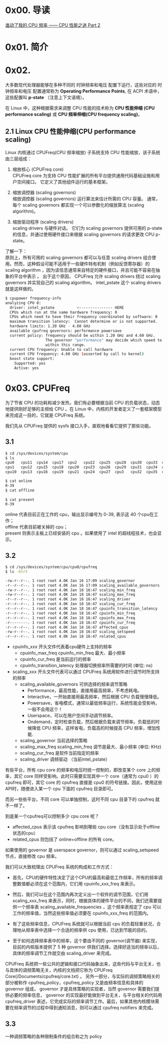 # 0x00. 导读

[谁动了我的 CPU 频率 —— CPU 性能之迷 Part 2](https://blog.mygraphql.com/zh/notes/low-tec/kernel/cpu-frequency/)

# 0x01. 简介

# 0x02. 

大多数现代处理器能够在多种不同的 时钟频率和电压 配置下运行，这些对应的 时钟频率和电压 配置通常称为 **Operating Performance Points**, 在 ACPI 术语中，这些配置叫 **p-state** （注意上下文语境）。

在 Linux 中，这种根据需求来调整 CPU 性能的技术称为 **CPU 性能伸缩 (CPU performance scaling)** 或 **CPU 频率伸缩(CPU frequency scaling)**。

## 2.1 Linux CPU 性能伸缩(CPU performance scaling)

Linux 内核通过 CPUFreq(CPU 频率缩放) 子系统支持 CPU 性能缩放，该子系统由三层组成：

1. 缩放核心 (CPUFreq core)  
CPUFreq core 为支持 CPU 性能扩展的所有平台提供通用代码基础设施和用户空间接口。 它定义了其他组件运行的基本框架。

2. 缩放调控器 (scaling governors)  
缩放调控器 (scaling governors) 运行算法来估计所需的 CPU 容量。 通常，每个 scaling governors 都实现一个可以参数化的缩放算法 (scaling algorithm)。

3. 缩放驱动程序 (scaling drivers)  
scaling drivers 与硬件对话。 它们为 scaling governors 提供可用的 p-state 的信息，并通过使用硬件接口来根据 scaling governors 的请求更改 CPU p-state。

了解一下：  
原则上，所有可用的 scaling governors 都可以与任意 scaling drivers 组合使用。然而，这种假设可能不适用于一些硬件特有机制（例如反馈寄存器）的 scaling algorithm ，因为该信息通常来自特定的硬件接口，并且可能不容易在抽象的平台中表示 。 出于这个原因， CPUFreq 允许 scaling drivers 绕过 scaling governors 并实现自己的 scaling algorithm。 intel_pstate 这个 scaling drivers 就是这样做的。

```bash
$ cpupower frequency-info
analyzing CPU 0:
  driver: intel_pstate          <--------------- HERE
  CPUs which run at the same hardware frequency: 0
  CPUs which need to have their frequency coordinated by software: 0
  maximum transition latency:  Cannot determine or is not supported.
  hardware limits: 1.20 GHz - 4.60 GHz
  available cpufreq governors: performance powersave
  current policy: frequency should be within 1.20 GHz and 4.60 GHz.
                  The governor "performance" may decide which speed to use
                  within this range.
  current CPU frequency: Unable to call hardware
  current CPU frequency: 4.60 GHz (asserted by call to kernel)
  boost state support:
    Supported: yes
    Active: yes
```

# 0x03. CPUFreq

为了节省 CPU 的功耗和减少发热，我们有必要根据当前 CPU 的负载状态，动态地提供刚好足够的主频给 CPU 。在 Linux 中，内核的开发者定义了一套框架模型来完成这一目的，它就是 CPUFreq 系统。

我们先从 CPUFreq 提供的 sysfs 接口入手，直观地看看它提供了那些功能。
## 3.1 

```bash
$ cd /sys/devices/system/cpu  
$ ls
cpu0   cpu11  cpu14  cpu17  cpu2   cpu22  cpu25  cpu28  cpu30  cpu33  cpu36  cpu39  cpu6  cpu9     hotplug       kernel_max  offline   power    uevent
cpu1   cpu12  cpu15  cpu18  cpu20  cpu23  cpu26  cpu29  cpu31  cpu34  cpu37  cpu4   cpu7  cpufreq  intel_pstate  microcode   online    present  vulnerabilities
cpu10  cpu13  cpu16  cpu19  cpu21  cpu24  cpu27  cpu3   cpu32  cpu35  cpu38  cpu5   cpu8  cpuidle  isolated      modalias    possible  smt
```

```bash
$ cat online  
0-39  
$ cat offline  
  
$ cat present  
0-39
```

online 代表目前正在工作的 cpu，输出显示编号为 0-39, 表示这 40 个cpu在工作；  
offline 代表目前被关掉的 cpu；  
present 则表示主板上已经安装的 cpu 。如果使用了 intel 的超线程技术，也会显示。

## 3.2

```bash
$ cd /sys/devices/system/cpu/cpu0/cpufreq
$ ls -hlrt

-rw-r--r--. 1 root root 4.0K Jan 16 17:09 scaling_governor
-r--r--r--. 1 root root 4.0K Jan 16 17:09 scaling_available_governors
-rw-r--r--. 1 root root 4.0K Jan 18 16:47 scaling_min_freq
-rw-r--r--. 1 root root 4.0K Jan 18 16:47 scaling_max_freq
-r--r--r--. 1 root root 4.0K Jan 18 16:47 scaling_driver
-r--r--r--. 1 root root 4.0K Jan 18 16:47 scaling_cur_freq
-r--r--r--. 1 root root 4.0K Jan 18 16:47 cpuinfo_transition_latency
-r--r--r--. 1 root root 4.0K Jan 18 16:47 cpuinfo_min_freq
-r--r--r--. 1 root root 4.0K Jan 18 16:47 cpuinfo_max_freq
-r--------. 1 root root 4.0K Jan 18 16:47 cpuinfo_cur_freq
-r--r--r--. 1 root root 4.0K Jan 18 16:47 affected_cpus
-rw-r--r--. 1 root root 4.0K Jan 18 16:47 scaling_setspeed
-r--r--r--. 1 root root 4.0K Jan 18 16:47 related_cpus
```

- cpuinfo_xxx 开头文件代表着cpu硬件上支持的频率
    - cpuinfo_max_freq cpuinfo_min_freq 最大、最小频率
    - cpuinfo_cur_freq 是当前运行的频率
    - cpuinfo_transition_latency 处理器切换频率所需要的时间 (单位: ns)
- scaling_xxx 开头文件代表可以通过 CPUFreq 系统用软件进行调节时所支持的频率
    - scaling_available_governors 可供选择的频率调节策略
        - Performance，最高性能，直接用最高频率，不考虑耗电。
        - Interactive，一开始直接用最高频率，然后根据 CPU 负载慢慢降低。
        - Powersave，省电模式，通常以最低频率运行，系统性能会受影响，一般不会用这个！
        - Userspace，可以在用户空间手动调节频率。
        - Ondemand，定时检查负载，然后根据负载来调节频率。负载低的时候降低 CPU 频率，这样省电，负载高的时候提高 CPU 频率，增加性能.
    - scaling_governor 当前选择的策略
    - scaling_max_freq scaling_min_freq 调节是最大、最小频率 (单位: KHz)
    - scaling_cur_freq 是软件当前指定的频率
    - scaling_driver 调频驱动 （当前intel_pstate）

有些平台，所有 cpu core 的频率和电压时统一控制的，即改变某个 core 上的频率，其它 core 同样受影响。此时只需要实现其中一个 core（通常为 cpu0 ）的 cpufreq 即可，其它 core 的 cpufreq 直接是 cpu0 的符号链接。因此，使用这些API时，随便进入某一个 cpu 下面的 cpufreq 目录即可。

而另一些些平台，不同 core 可以单独控制，这时不同 cpu 目录下的 cpufreq 就不一样了。

到底某一个cpufreq可以控制多少 cpu core 呢？

- affected_cpus 表示该 cpufreq 影响到哪些 cpu core（没有显示处于offline状态的cpu）
- related_cpus 则包括了 online+offline 的所有 core。

如果使用的 governor 是 userspace governor，则可以通过 scaling_setspeed 节点，直接修改 cpu 频率。


我们可以大致梳理出 CPUFreq 系统的构成和工作方式：  

- 首先，CPU的硬件特性决定了这个CPU的最高和最低工作频率，所有的频率调整数值都必须在这个范围内，它们用 cpuinfo_xxx_freq 来表示。

- 然后，我们可以在这个范围内再次定义出一个软件的调节范围，它们用 scaling_xxx_freq 来表示，同时，根据具体的硬件平台的不同，我们还需要提供一个频率表 scaling_available_frequencies ，这个频率表规定了 cpu 可以工作的频率值，当然这些频率值必须要在 cpuinfo_xxx_freq 的范围内。

- 有了这些频率信息，CPUFreq 系统就可以根据当前 cpu 的负载轻重状况，合理地从频率表中选择一个合适的频率供 cpu 使用，已达到节能的目的。

- 至于如何选择频率表中的频率，这个要由不同的 governor(调节器) 来实现，目前的内核版本提供了 5 种 governor 供我们选择。选择好适当的频率以后，具体的频率调节工作就交由 scaling_driver 来完成。

CPUFreq 系统把一些公共的逻辑和接口代码抽象出来，这些代码与平台无关，也与具体的调频策略无关，内核的文档把它称为 CPUFreq Core(/Documents/cpufreq/core.txt) 。
另外一部分，与实际的调频策略相关的部分被称作 cpufreq_policy，cpufreq_policy 又是由频率信息和具体的 governor 组成， governor 才是具体策略的实现者，当然 governor 需要我们提供必要的频率信息， governor 的实现最好能做到平台无关，与平台相关的代码用 cpufreq_driver 表述，它完成实际的频率调节工作。最后，如果其他内核模块需要在频率调节的过程中得到通知消息，则可以通过 cpufreq notifiers 来完成。

## 3.3

一种调频策略的各种限制条件的组合称之为 policy

